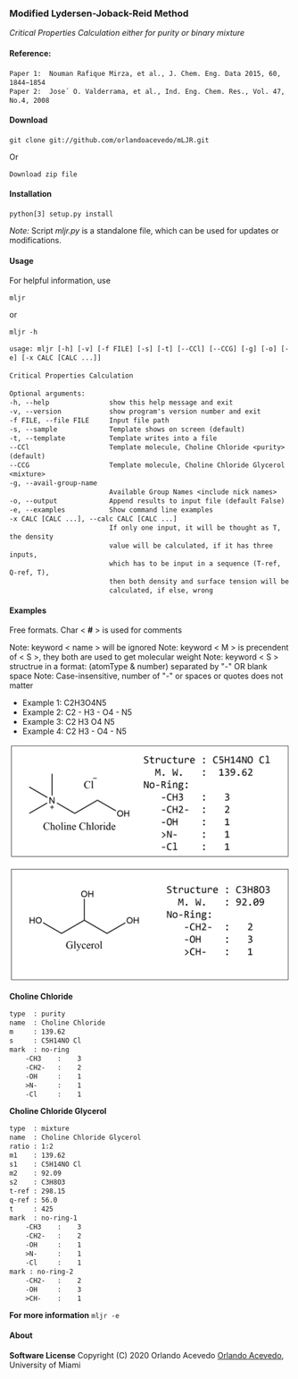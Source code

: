 ### Modified Lydersen-Joback-Reid Method

*Critical Properties Calculation either for purity or binary mixture*


#### Reference:
    Paper 1:  Nouman Rafique Mirza, et al., J. Chem. Eng. Data 2015, 60, 1844−1854
    Paper 2:  Jose´ O. Valderrama, et al., Ind. Eng. Chem. Res., Vol. 47, No.4, 2008


#### Download
```
git clone git://github.com/orlandoacevedo/mLJR.git
```
Or
```
Download zip file
```


#### Installation
```
python[3] setup.py install
```

*Note:* Script *mljr.py* is a standalone file, which can be used for updates or modifications.


#### Usage
For helpful information, use
```
mljr
```
or
```
mljr -h
```

```
usage: mljr [-h] [-v] [-f FILE] [-s] [-t] [--CCl] [--CCG] [-g] [-o] [-e] [-x CALC [CALC ...]]

Critical Properties Calculation

Optional arguments:
-h, --help               show this help message and exit
-v, --version            show program's version number and exit
-f FILE, --file FILE     Input file path
-s, --sample             Template shows on screen (default)
-t, --template           Template writes into a file
--CCl                    Template molecule, Choline Chloride <purity> (default)
--CCG                    Template molecule, Choline Chloride Glycerol <mixture>
-g, --avail-group-name
                         Available Group Names <include nick names>
-o, --output             Append results to input file (default False)
-e, --examples           Show command line examples
-x CALC [CALC ...], --calc CALC [CALC ...]
                         If only one input, it will be thought as T, the density
                         value will be calculated, if it has three inputs,
                         which has to be input in a sequence (T-ref, Q-ref, T),
                         then both density and surface tension will be
                         calculated, if else, wrong
```


#### Examples
Free formats. Char < **#** > is used for comments

Note: keyword < name > will be ignored
Note: keyword < M > is precendent of < S >, they both are used to get molecular weight
Note: keyword < S > structrue in a format: (atomType & number) separated by "-" OR blank space 
Note: Case-insensitive, number of "-" or spaces or quotes does not matter

-    Example 1:   C2H3O4N5
-    Example 2:   C2 - H3 - O4 - N5
-    Example 3:   C2   H3   O4   N5
-    Example 4:   C2   H3 - O4 - N5



![Choline Chloride Glycerol](images/CCG.png)


**Choline Chloride** 

```
type  : purity
name  : Choline Chloride
m     : 139.62
s     : C5H14NO Cl
mark  : no-ring
    -CH3    :    3
    -CH2-   :    2
    -OH     :    1
    >N-     :    1
    -Cl     :    1
```


**Choline Chloride Glycerol**
```
type  : mixture
name  : Choline Chloride Glycerol
ratio : 1:2
m1    : 139.62
s1    : C5H14NO Cl
m2    : 92.09
s2    : C3H8O3
t-ref : 298.15
q-ref : 56.0
t     : 425
mark  : no-ring-1
    -CH3    :    3
    -CH2-   :    2
    -OH     :    1
    >N-     :    1
    -Cl     :    1
mark : no-ring-2
    -CH2-   :    2
    -OH     :    3
    >CH-    :    1
```


**For more information**
```mljr -e```


#### About

**Software License**
Copyright (C) 2020  Orlando Acevedo
[Orlando Acevedo](http://www.acevedoresearch.com), University of Miami
